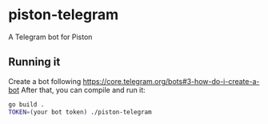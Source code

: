 # piston-telegram
A Telegram bot for Piston

## Running it
Create a bot following https://core.telegram.org/bots#3-how-do-i-create-a-bot
After that, you can compile and run it:
```bash
go build .
TOKEN=(your bot token) ./piston-telegram
```
